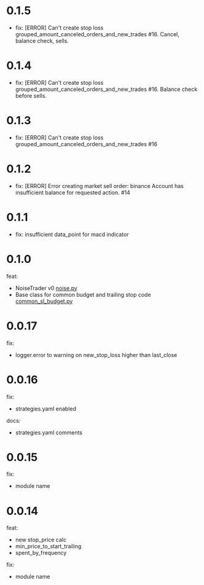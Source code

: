 # 0.1.5
- fix: [ERROR] Can't create stop loss grouped_amount_canceled_orders_and_new_trades #16. Cancel, balance check, sells.

# 0.1.4
- fix: [ERROR] Can't create stop loss grouped_amount_canceled_orders_and_new_trades #16. Balance check before sells.

# 0.1.3
- fix: [ERROR] Can't create stop loss grouped_amount_canceled_orders_and_new_trades #16

# 0.1.2
- fix: [ERROR] Error creating market sell order: binance Account has insufficient balance for requested action. #14

# 0.1.1
- fix: insufficient data_point for macd indicator

# 0.1.0

feat: 
- NoiseTrader v0 [noise.py](elena_basics%2Fstrategies%2Fnoise.py)
- Base class for common budget and trailing stop code [common_sl_budget.py](elena_basics%2Fstrategies%2Fcommon_sl_budget.py)

# 0.0.17

fix:
- logger.error to warning on new_stop_loss higher than last_close

# 0.0.16

fix:
- strategies.yaml enabled

docs:
- strategies.yaml comments


# 0.0.15

fix:
- module name

# 0.0.14

feat: 
- new stop_price calc
- min_price_to_start_trailing
- spent_by_frequency

fix:
- module name